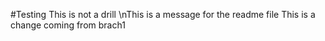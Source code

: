 #Testing
This is not a drill
\nThis is a message for the readme file
This is a change coming from brach1
